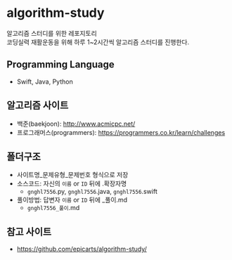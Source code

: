 # algorithm-study
알고리즘 스터디를 위한 레포지토리<br>
코딩실력 재활운동을 위해 하루 1~2시간씩 알고리즘 스터디를 진행한다.

## Programming Language
- Swift, Java, Python

## 알고리즘 사이트
- 백준(baekjoon): http://www.acmicpc.net/
- 프로그래머스(programmers): https://programmers.co.kr/learn/challenges

## 폴더구조
- 사이트명_문제유형_문제번호 형식으로 저장
- 소스코드: 자신의 ```이름``` or ```ID``` 뒤에 .확장자명
  - ```gnghl7556```.py, ```gnghl7556```.java, ```gnghl7556```.swift
- 풀이방법: 답변자 ```이름``` or ```ID``` 뒤에 _풀이.md
  - ```gnghl7556_풀이```.md

## 참고 사이트
* https://github.com/epicarts/algorithm-study/
